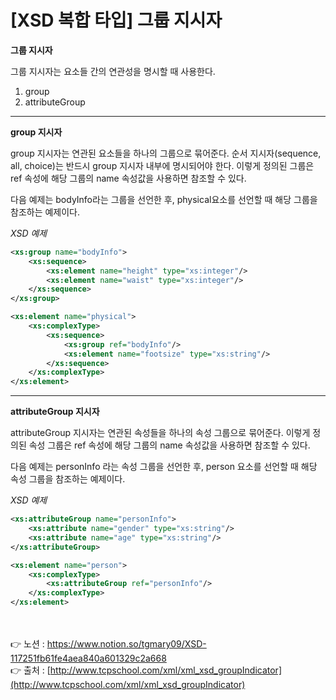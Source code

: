 # [**XSD 복합 타입**] 그룹 지시자

**그룹 지시자**

그룹 지시자는 요소들 간의 연관성을 명시할 때 사용한다.

1. group
2. attributeGroup

---

**group 지시자**

group 지시자는 연관된 요소들을 하나의 그룹으로 묶어준다.
순서 지시자(sequence, all, choice)는 반드시 group 지시자 내부에 명시되어야 한다. 
이렇게 정의된 그룹은 ref 속성에 해당 그룹의 name 속성값을 사용하면 참조할 수 있다.

다음 예제는 bodyInfo라는 그룹을 선언한 후, physical요소를 선언할 때 해당 그룹을 참조하는 
예제이다.

*XSD 예제*

```xml
<xs:group name="bodyInfo">
    <xs:sequence>
        <xs:element name="height" type="xs:integer"/>
        <xs:element name="waist" type="xs:integer"/>
    </xs:sequence>
</xs:group>

<xs:element name="physical">
    <xs:complexType>
        <xs:sequence>
            <xs:group ref="bodyInfo"/>
            <xs:element name="footsize" type="xs:string"/>
        </xs:sequence>
    </xs:complexType>
</xs:element>
```

---

**attributeGroup 지시자**

attributeGroup 지시자는 연관된 속성들을 하나의 속성 그룹으로 묶어준다.
이렇게 정의된 속성 그룹은 ref 속성에 해당 그룹의 name 속성값을 사용하면 참조할 수 있다.

다음 예제는 personInfo 라는 속성 그룹을 선언한 후, person 요소를 선언할 때 해당 속성 그룹을 
참조하는 예제이다.

*XSD 예제*

```xml
<xs:attributeGroup name="personInfo">
    <xs:attribute name="gender" type="xs:string"/>
    <xs:attribute name="age" type="xs:string"/>
</xs:attributeGroup>

<xs:element name="person">
    <xs:complexType>
        <xs:attributeGroup ref="personInfo"/>
    </xs:complexType>
</xs:element>
```

<br><br>
👉 노션 : https://www.notion.so/tgmary09/XSD-117251fb61fe4aea840a601329c2a668
<br>
👉 출처 : [http://www.tcpschool.com/xml/xml_xsd_groupIndicator](http://www.tcpschool.com/xml/xml_xsd_groupIndicator)
